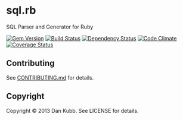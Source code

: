 # sql.rb

SQL Parser and Generator for Ruby

[![Gem Version](https://badge.fury.io/rb/sql.png)][gem]
[![Build Status](https://secure.travis-ci.org/dkubb/sql.png?branch=master)][travis]
[![Dependency Status](https://gemnasium.com/dkubb/sql.png)][gemnasium]
[![Code Climate](https://codeclimate.com/github/dkubb/sql.png)][codeclimate]
[![Coverage Status](https://coveralls.io/repos/dkubb/sql/badge.png?branch=master)][coveralls]

[gem]: https://rubygems.org/gems/sql
[travis]: https://travis-ci.org/dkubb/sql
[gemnasium]: https://gemnasium.com/dkubb/sql
[codeclimate]: https://codeclimate.com/github/dkubb/sql
[coveralls]: https://coveralls.io/r/dkubb/sql

## Contributing

See [CONTRIBUTING.md](CONTRIBUTING.md) for details.

## Copyright

Copyright &copy; 2013 Dan Kubb. See LICENSE for details.
